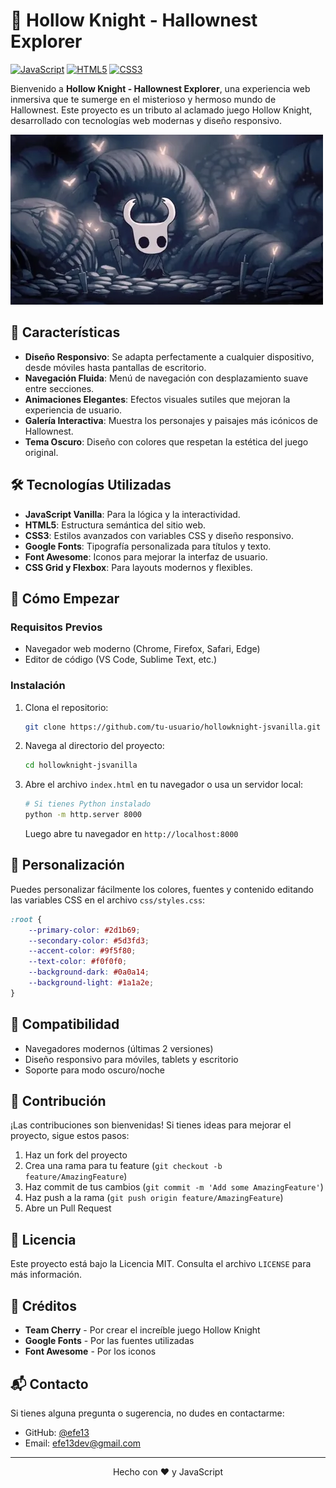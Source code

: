 # 🏰 Hollow Knight - Hallownest Explorer

[![JavaScript](https://img.shields.io/badge/JavaScript-ES6+-F7DF1E?style=for-the-badge&logo=javascript&logoColor=black)](https://developer.mozilla.org/es/docs/Web/JavaScript)
[![HTML5](https://img.shields.io/badge/HTML5-E34F26?style=for-the-badge&logo=html5&logoColor=white)](https://developer.mozilla.org/es/docs/Web/HTML)
[![CSS3](https://img.shields.io/badge/CSS3-1572B6?style=for-the-badge&logo=css3&logoColor=white)](https://developer.mozilla.org/es/docs/Web/CSS)

Bienvenido a **Hollow Knight - Hallownest Explorer**, una experiencia web inmersiva que te sumerge en el misterioso y hermoso mundo de Hallownest. Este proyecto es un tributo al aclamado juego Hollow Knight, desarrollado con tecnologías web modernas y diseño responsivo.

![Captura de pantalla del proyecto](images/hollow-knight-4272059.webp)

## 🌟 Características

- **Diseño Responsivo**: Se adapta perfectamente a cualquier dispositivo, desde móviles hasta pantallas de escritorio.
- **Navegación Fluida**: Menú de navegación con desplazamiento suave entre secciones.
- **Animaciones Elegantes**: Efectos visuales sutiles que mejoran la experiencia de usuario.
- **Galería Interactiva**: Muestra los personajes y paisajes más icónicos de Hallownest.
- **Tema Oscuro**: Diseño con colores que respetan la estética del juego original.

## 🛠️ Tecnologías Utilizadas

- **JavaScript Vanilla**: Para la lógica y la interactividad.
- **HTML5**: Estructura semántica del sitio web.
- **CSS3**: Estilos avanzados con variables CSS y diseño responsivo.
- **Google Fonts**: Tipografía personalizada para títulos y texto.
- **Font Awesome**: Iconos para mejorar la interfaz de usuario.
- **CSS Grid y Flexbox**: Para layouts modernos y flexibles.

## 🚀 Cómo Empezar

### Requisitos Previos

- Navegador web moderno (Chrome, Firefox, Safari, Edge)
- Editor de código (VS Code, Sublime Text, etc.)

### Instalación

1. Clona el repositorio:
   ```bash
   git clone https://github.com/tu-usuario/hollowknight-jsvanilla.git
   ```

2. Navega al directorio del proyecto:
   ```bash
   cd hollowknight-jsvanilla
   ```

3. Abre el archivo `index.html` en tu navegador o usa un servidor local:
   ```bash
   # Si tienes Python instalado
   python -m http.server 8000
   ```
   Luego abre tu navegador en `http://localhost:8000`

## 🎨 Personalización

Puedes personalizar fácilmente los colores, fuentes y contenido editando las variables CSS en el archivo `css/styles.css`:

```css
:root {
    --primary-color: #2d1b69;
    --secondary-color: #5d3fd3;
    --accent-color: #9f5f80;
    --text-color: #f0f0f0;
    --background-dark: #0a0a14;
    --background-light: #1a1a2e;
}
```

## 📱 Compatibilidad

- Navegadores modernos (últimas 2 versiones)
- Diseño responsivo para móviles, tablets y escritorio
- Soporte para modo oscuro/noche

## 🤝 Contribución

¡Las contribuciones son bienvenidas! Si tienes ideas para mejorar el proyecto, sigue estos pasos:

1. Haz un fork del proyecto
2. Crea una rama para tu feature (`git checkout -b feature/AmazingFeature`)
3. Haz commit de tus cambios (`git commit -m 'Add some AmazingFeature'`)
4. Haz push a la rama (`git push origin feature/AmazingFeature`)
5. Abre un Pull Request

## 📄 Licencia

Este proyecto está bajo la Licencia MIT. Consulta el archivo `LICENSE` para más información.

## 🙏 Créditos

- **Team Cherry** - Por crear el increíble juego Hollow Knight
- **Google Fonts** - Por las fuentes utilizadas
- **Font Awesome** - Por los iconos

## 📬 Contacto

Si tienes alguna pregunta o sugerencia, no dudes en contactarme:

- GitHub: [@efe13](https://github.com/efe13dev)
- Email: efe13dev@gmail.com

---

<div align="center">
  Hecho con ❤️ y JavaScript
</div>
